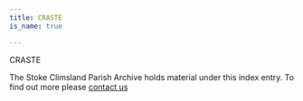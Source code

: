 ```yaml
---
title: CRASTE
is_name: true

---
```


CRASTE


The Stoke Climsland Parish Archive holds material under this index entry. To find out more please [contact us](/contact/)
